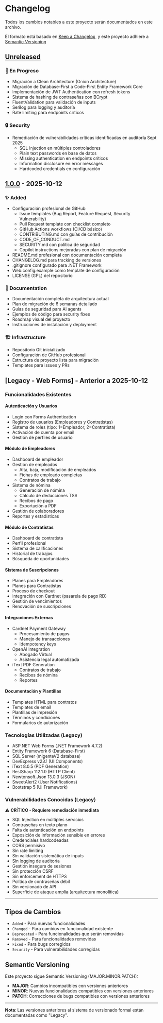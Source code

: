 # Changelog

Todos los cambios notables a este proyecto serán documentados en este archivo.

El formato está basado en [Keep a Changelog](https://keepachangelog.com/es-ES/1.0.0/),
y este proyecto adhiere a [Semantic Versioning](https://semver.org/lang/es/).

## [Unreleased]

### 🔄 En Progreso
- Migración a Clean Architecture (Onion Architecture)
- Migración de Database-First a Code-First Entity Framework Core
- Implementación de JWT Authentication con refresh tokens
- Sistema de hashing de contraseñas con BCrypt
- FluentValidation para validación de inputs
- Serilog para logging y auditoría
- Rate limiting para endpoints críticos

### 🔒 Security
- Remediación de vulnerabilidades críticas identificadas en auditoría Sept 2025
  - SQL Injection en múltiples controladores
  - Plain text passwords en base de datos
  - Missing authentication en endpoints críticos
  - Information disclosure en error messages
  - Hardcoded credentials en configuración

## [1.0.0] - 2025-10-12

### ✨ Added
- Configuración profesional de GitHub
  - Issue templates (Bug Report, Feature Request, Security Vulnerability)
  - Pull Request template con checklist completo
  - GitHub Actions workflows (CI/CD básico)
  - CONTRIBUTING.md con guías de contribución
  - CODE_OF_CONDUCT.md
  - SECURITY.md con política de seguridad
  - Copilot instructions mejoradas con plan de migración
- README.md profesional con documentación completa
- CHANGELOG.md para tracking de versiones
- .gitignore configurado para .NET Framework
- Web.config.example como template de configuración
- LICENSE (GPL) del repositorio

### 📝 Documentation
- Documentación completa de arquitectura actual
- Plan de migración de 6 semanas detallado
- Guías de seguridad para AI agents
- Ejemplos de código para security fixes
- Roadmap visual del proyecto
- Instrucciones de instalación y deployment

### 🏗️ Infrastructure
- Repositorio Git inicializado
- Configuración de GitHub profesional
- Estructura de proyecto lista para migración
- Templates para issues y PRs

## [Legacy - Web Forms] - Anterior a 2025-10-12

### Funcionalidades Existentes

#### Autenticación y Usuarios
- Login con Forms Authentication
- Registro de usuarios (Empleadores y Contratistas)
- Sistema de roles (tipo: 1=Empleador, 2=Contratista)
- Activación de cuenta por email
- Gestión de perfiles de usuario

#### Módulo de Empleadores
- Dashboard de empleador
- Gestión de empleados
  - Alta, baja, modificación de empleados
  - Fichas de empleado completas
  - Contratos de trabajo
- Sistema de nómina
  - Generación de nómina
  - Cálculo de deducciones TSS
  - Recibos de pago
  - Exportación a PDF
- Gestión de colaboradores
- Reportes y estadísticas

#### Módulo de Contratistas
- Dashboard de contratista
- Perfil profesional
- Sistema de calificaciones
- Historial de trabajos
- Búsqueda de oportunidades

#### Sistema de Suscripciones
- Planes para Empleadores
- Planes para Contratistas
- Proceso de checkout
- Integración con Cardnet (pasarela de pago RD)
- Gestión de vencimientos
- Renovación de suscripciones

#### Integraciones Externas
- Cardnet Payment Gateway
  - Procesamiento de pagos
  - Manejo de transacciones
  - Idempotency keys
- OpenAI Integration
  - Abogado Virtual
  - Asistencia legal automatizada
- iText PDF Generation
  - Contratos de trabajo
  - Recibos de nómina
  - Reportes

#### Documentación y Plantillas
- Templates HTML para contratos
- Templates de email
- Plantillas de impresión
- Términos y condiciones
- Formularios de autorización

### Tecnologías Utilizadas (Legacy)
- ASP.NET Web Forms (.NET Framework 4.7.2)
- Entity Framework 6 (Database-First)
- SQL Server (migenteV2 database)
- DevExpress v23.1 (UI Components)
- iText 8.0.5 (PDF Generation)
- RestSharp 112.1.0 (HTTP Client)
- Newtonsoft.Json 13.0.3 (JSON)
- SweetAlert2 (User Notifications)
- Bootstrap 5 (UI Framework)

### Vulnerabilidades Conocidas (Legacy)
⚠️ **CRÍTICO - Requiere remediación inmediata**
- SQL Injection en múltiples servicios
- Contraseñas en texto plano
- Falta de autenticación en endpoints
- Exposición de información sensible en errores
- Credenciales hardcodeadas
- CORS permisivo
- Sin rate limiting
- Sin validación sistemática de inputs
- Sin logging de auditoría
- Gestión insegura de sesiones
- Sin protección CSRF
- Sin enforcement de HTTPS
- Política de contraseñas débil
- Sin versionado de API
- Superficie de ataque amplia (arquitectura monolítica)

---

## Tipos de Cambios

- `Added` - Para nuevas funcionalidades
- `Changed` - Para cambios en funcionalidad existente
- `Deprecated` - Para funcionalidades que serán removidas
- `Removed` - Para funcionalidades removidas
- `Fixed` - Para bugs corregidos
- `Security` - Para vulnerabilidades corregidas

## Semantic Versioning

Este proyecto sigue Semantic Versioning (MAJOR.MINOR.PATCH):

- **MAJOR**: Cambios incompatibles con versiones anteriores
- **MINOR**: Nuevas funcionalidades compatibles con versiones anteriores
- **PATCH**: Correcciones de bugs compatibles con versiones anteriores

---

**Nota**: Las versiones anteriores al sistema de versionado formal están documentadas como "Legacy".

[Unreleased]: https://github.com/RainieryPeniaJrg/MiGenteEnlinea/compare/v1.0.0...HEAD
[1.0.0]: https://github.com/RainieryPeniaJrg/MiGenteEnlinea/releases/tag/v1.0.0
